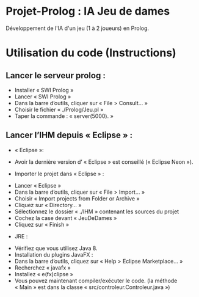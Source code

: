 # Projet-Prolog : IA Jeu de dames

Développement de l'IA d'un jeu (1 à 2 joueurs) en Prolog.

Utilisation du code (Instructions)
==================================

Lancer le serveur prolog : 
--------------------------
- Installer « SWI Prolog »   
- Lancer « SWI Prolog »   
- Dans la barre d’outils, cliquer sur « File > Consult… »
- Choisir le fichier « ./Prolog/Jeu.pl »	
- Taper la commande : « server(5000). »


Lancer l’IHM depuis « Eclipse » :
---------------------------------
* « Eclipse »:
- Avoir la dernière version d’ « Eclipse » est conseillé (« Eclipse Neon »).
* Importer le projet dans « Eclipse » :
- Lancer « Eclipse »
- Dans la barre d’outils, cliquer sur « File > Import… »
- Choisir « Import projects from Folder or Archive »
- Cliquez sur « Directory… »
- Sélectionnez le dossier « ./IHM » contenant les sources du projet
- Cochez la case devant « JeuDeDames »
- Cliquez sur « Finish »
* JRE :
- Vérifiez que vous utilisez Java 8.
- Installation du plugins JavaFX : 
- Dans la barre d’outils, cliquez sur « Help > Eclipse Marketplace… »
- Recherchez « javafx »
- Installez « e(fx)clipse »
- Vous pouvez maintenant compiler/exécuter le code. (la méthode « Main » est dans la classe « src/controleur.Controleur.java »)

